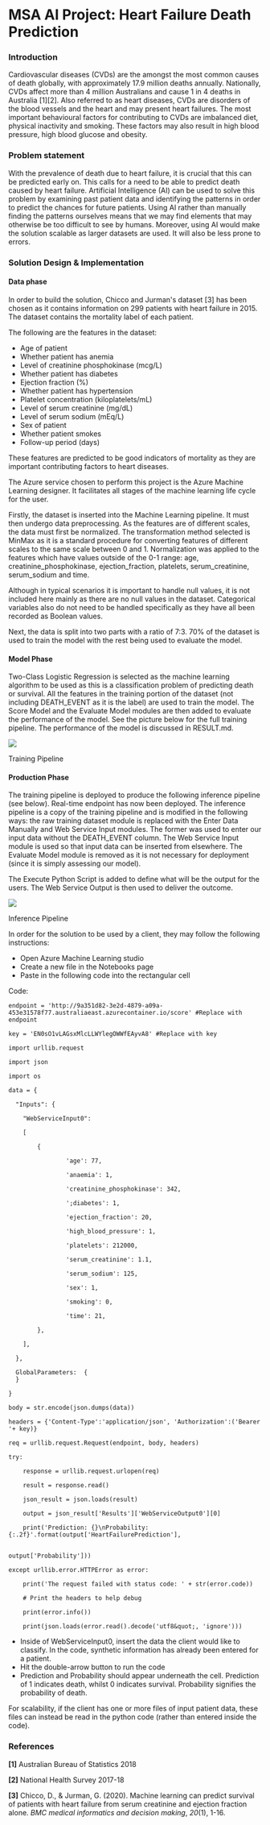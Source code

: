 # MSA AI Project: Heart Failure Death Prediction

<h3>Introduction</h3>

Cardiovascular diseases (CVDs) are the amongst the most common causes of death globally, with approximately 17.9 million deaths annually. Nationally, CVDs affect more than 4 million Australians and cause 1 in 4 deaths in Australia [1][2]. Also referred to as heart diseases, CVDs are disorders of the blood vessels and the heart and may present heart failures. The most important behavioural factors for contributing to CVDs are imbalanced diet, physical inactivity and smoking. These factors may also result in high blood pressure, high blood glucose and obesity.

<h3>Problem statement</h3>

With the prevalence of death due to heart failure, it is crucial that this can be predicted early on. This calls for a need to be able to predict death caused by heart failure. Artificial Intelligence (AI) can be used to solve this problem by examining past patient data and identifying the patterns in order to predict the chances for future patients. Using AI rather than manually finding the patterns ourselves means that we may find elements that may otherwise be too difficult to see by humans. Moreover, using AI would make the solution scalable as larger datasets are used. It will also be less prone to errors.

<h3>Solution Design &amp; Implementation</h3>

<h4>Data phase</h4>

In order to build the solution, Chicco and Jurman&#39;s dataset [3] has been chosen as it contains information on 299 patients with heart failure in 2015. The dataset contains the mortality label of each patient.

The following are the features in the dataset:

- Age of patient
- Whether patient has anemia
- Level of creatinine phosphokinase (mcg/L)
- Whether patient has diabetes
- Ejection fraction (%)
- Whether patient has hypertension
- Platelet concentration (kiloplatelets/mL)
- Level of serum creatinine (mg/dL)
- Level of serum sodium (mEq/L)
- Sex of patient
- Whether patient smokes
- Follow-up period (days)

These features are predicted to be good indicators of mortality as they are important contributing factors to heart diseases.

The Azure service chosen to perform this project is the Azure Machine Learning designer. It facilitates all stages of the machine learning life cycle for the user.

Firstly, the dataset is inserted into the Machine Learning pipeline. It must then undergo data preprocessing. As the features are of different scales, the data must first be normalized. The transformation method selected is MinMax as it is a standard procedure for converting features of different scales to the same scale between 0 and 1. Normalization was applied to the features which have values outside of the 0-1 range: age, creatinine\_phosphokinase, ejection\_fraction, platelets, serum\_creatinine, serum\_sodium and time.

Although in typical scenarios it is important to handle null values, it is not included here mainly as there are no null values in the dataset. Categorical variables also do not need to be handled specifically as they have all been recorded as Boolean values.

Next, the data is split into two parts with a ratio of 7:3. 70% of the dataset is used to train the model with the rest being used to evaluate the model.

<h4>Model Phase</h4>

Two-Class Logistic Regression is selected as the machine learning algorithm to be used as this is a classification problem of predicting death or survival. All the features in the training portion of the dataset (not including DEATH\_EVENT as it is the label) are used to train the model. The Score Model and the Evaluate Model modules are then added to evaluate the performance of the model. See the picture below for the full training pipeline. The performance of the model is discussed in RESULT.md.

![](https://github.com/audicar/MSA_AI_Heart_Failure_Death_Prediction/images/training_pipeline.png)

Training Pipeline

<h4>Production Phase</h4>

The training pipeline is deployed to produce the following inference pipeline (see below). Real-time endpoint has now been deployed. The inference pipeline is a copy of the training pipeline and is modified in the following ways: the raw training dataset module is replaced with the Enter Data Manually and Web Service Input modules. The former was used to enter our input data without the DEATH\_EVENT column. The Web Service Input module is used so that input data can be inserted from elsewhere. The Evaluate Model module is removed as it is not necessary for deployment (since it is simply assessing our model).

The Execute Python Script is added to define what will be the output for the users. The Web Service Output is then used to deliver the outcome.

![](RackMultipart20210805-4-15nmv5w_html_ae3b517e95f595e7.png)

Inference Pipeline

In order for the solution to be used by a client, they may follow the following instructions:

- Open Azure Machine Learning studio
- Create a new file in the Notebooks page
- Paste in the following code into the rectangular cell

Code:

    endpoint = 'http://9a351d82-3e2d-4879-a09a-453e31578f77.australiaeast.azurecontainer.io/score' #Replace with endpoint

    key = 'EN0sO1vLAGsxMlcLLWYlegOWWfEAyvA8' #Replace with key

    import urllib.request

    import json

    import os

    data = {

      "Inputs": {

        "WebServiceInput0":

        [

            {

                    'age': 77,

                    'anaemia': 1,

                    'creatinine_phosphokinase': 342,

                    ';diabetes': 1,

                    'ejection_fraction': 20,

                    'high_blood_pressure': 1,

                    'platelets': 212000,

                    'serum_creatinine': 1.1,

                    'serum_sodium': 125,

                    'sex': 1,

                    'smoking': 0,

                    'time': 21,

            },

        ],

      },

      GlobalParameters:  {
      }

    }

    body = str.encode(json.dumps(data))

    headers = {'Content-Type':'application/json', 'Authorization':('Bearer '+ key)}

    req = urllib.request.Request(endpoint, body, headers)

    try:

        response = urllib.request.urlopen(req)

        result = response.read()

        json_result = json.loads(result)

        output = json_result['Results']['WebServiceOutput0'][0]

        print('Prediction: {}\nProbability: {:.2f}'.format(output['HeartFailurePrediction'],

                                                            output['Probability']))

    except urllib.error.HTTPError as error:

        print('The request failed with status code: ' + str(error.code))

        # Print the headers to help debug

        print(error.info())

        print(json.loads(error.read().decode('utf8&quot;, 'ignore')))

- Inside of WebServiceInput0, insert the data the client would like to classify. In the code, synthetic information has already been entered for a patient.
- Hit the double-arrow button to run the code
- Prediction and Probability should appear underneath the cell. Prediction of 1 indicates death, whilst 0 indicates survival. Probability signifies the probability of death.

For scalability, if the client has one or more files of input patient data, these files can instead be read in the python code (rather than entered inside the code).

<h3>References</h3>

**[1]** Australian Bureau of Statistics 2018

**[2]** National Health Survey 2017-18

**[3]** Chicco, D., &amp; Jurman, G. (2020). Machine learning can predict survival of patients with heart failure from serum creatinine and ejection fraction alone. _BMC medical informatics and decision making_, _20_(1), 1-16.



